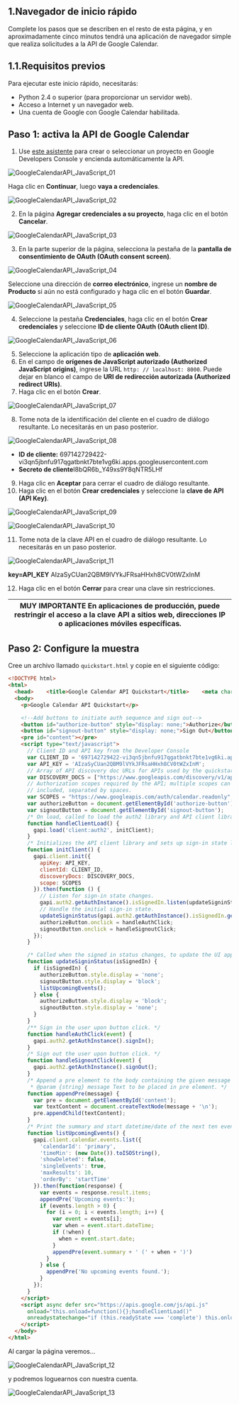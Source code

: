 1.Navegador de inicio rápido
------------------------------

Complete los pasos que se describen en el resto de esta página, y en aproximadamente cinco minutos tendrá una aplicación de navegador simple que realiza solicitudes a la API de Google Calendar.

1.1.Requisitos previos
-----------------------

Para ejecutar este inicio rápido, necesitarás:
* Python 2.4 o superior (para proporcionar un servidor web).
* Acceso a Internet y un navegador web.
* Una cuenta de Google con Google Calendar habilitada.

## Paso 1: activa la API de Google Calendar

1. Use [este asistente](https://console.developers.google.com/start/api?id=calendar) para crear o seleccionar un proyecto en Google Developers Console y encienda automáticamente la API. 

![GoogleCalendarAPI_JavaScript_01](https://github.com/HecFranco/Apuntes/blob/master/capture/GoogleCalendarAPI_JavaScript_01.jpg)

Haga clic en **Continuar**, luego **vaya a credenciales**.

![GoogleCalendarAPI_JavaScript_02](https://github.com/HecFranco/Apuntes/blob/master/capture/GoogleCalendarAPI_JavaScript_02.jpg)

2. En la página **Agregar credenciales a su proyecto**, haga clic en el botón **Cancelar**.

![GoogleCalendarAPI_JavaScript_03](https://github.com/HecFranco/Apuntes/blob/master/capture/GoogleCalendarAPI_JavaScript_03.jpg)

3. En la parte superior de la página, selecciona la pestaña de la **pantalla de consentimiento de OAuth (OAuth consent screen)**.

![GoogleCalendarAPI_JavaScript_04](https://github.com/HecFranco/Apuntes/blob/master/capture/GoogleCalendarAPI_JavaScript_04.jpg)

Seleccione una dirección de **correo electrónico**, ingrese un **nombre de Producto** si aún no está configurado y haga clic en el botón **Guardar**.

![GoogleCalendarAPI_JavaScript_05](https://github.com/HecFranco/Apuntes/blob/master/capture/GoogleCalendarAPI_JavaScript_05.jpg)

4. Seleccione la pestaña **Credenciales**, haga clic en el botón **Crear credenciales** y seleccione **ID de cliente OAuth (OAuth client ID)**.

![GoogleCalendarAPI_JavaScript_06](https://github.com/HecFranco/Apuntes/blob/master/capture/GoogleCalendarAPI_JavaScript_06.jpg)

5. Seleccione la aplicación tipo de **aplicación web**.
6. En el campo de **orígenes de JavaScript autorizado (Authorized JavaScript origins)**, ingrese la URL `http: // localhost: 8000`. Puede dejar en blanco el campo de **URI de redirección autorizada (Authorized redirect URIs)**.
7. Haga clic en el botón **Crear**.

![GoogleCalendarAPI_JavaScript_07](https://github.com/HecFranco/Apuntes/blob/master/capture/GoogleCalendarAPI_JavaScript_07.jpg)

8. Tome nota de la identificación del cliente en el cuadro de diálogo resultante. Lo necesitarás en un paso posterior.

![GoogleCalendarAPI_JavaScript_08](https://github.com/HecFranco/Apuntes/blob/master/capture/GoogleCalendarAPI_JavaScript_08.jpg)

* **ID de cliente:** 697142729422-vi3qn5jbnfu917qgatbnkt7bte1vg6ki.apps.googleusercontent.com
* **Secreto de cliente**I8bQR6b_Y49xs9Y8qNTR5LHf

9. Haga clic en **Aceptar** para cerrar el cuadro de diálogo resultante.
10. Haga clic en el botón **Crear credenciales** y seleccione la **clave de API (API Key)**.

![GoogleCalendarAPI_JavaScript_09](https://github.com/HecFranco/Apuntes/blob/master/capture/GoogleCalendarAPI_JavaScript_09.jpg)

![GoogleCalendarAPI_JavaScript_10](https://github.com/HecFranco/Apuntes/blob/master/capture/GoogleCalendarAPI_JavaScript_10.jpg)

11. Tome nota de la clave API en el cuadro de diálogo resultante. Lo necesitarás en un paso posterior.

![GoogleCalendarAPI_JavaScript_11](https://github.com/HecFranco/Apuntes/blob/master/capture/GoogleCalendarAPI_JavaScript_11.jpg)

**key=API_KEY** AIzaSyCUan2QBM9lVYkJFRsaHHxh8CV0tWZxInM

12. Haga clic en el botón **Cerrar** para crear una clave sin restricciones. 

| **MUY IMPORTANTE** En aplicaciones de producción, puede restringir el acceso a la clave API a sitios web, direcciones IP o aplicaciones móviles específicas. |
|---------------------------------------------------------------------------------------------|

## Paso 2: Configure la muestra

Cree un archivo llamado `quickstart.html` y copie en el siguiente código:

```html
<!DOCTYPE html>
<html>
  <head>    <title>Google Calendar API Quickstart</title>    <meta charset='utf-8' />  </head>
  <body>
    <p>Google Calendar API Quickstart</p>

    <!--Add buttons to initiate auth sequence and sign out-->
    <button id="authorize-button" style="display: none;">Authorize</button>
    <button id="signout-button" style="display: none;">Sign Out</button>
    <pre id="content"></pre>
    <script type="text/javascript">
      // Client ID and API key from the Developer Console
      var CLIENT_ID = '697142729422-vi3qn5jbnfu917qgatbnkt7bte1vg6ki.apps.googleusercontent.com';
      var API_KEY = 'AIzaSyCUan2QBM9lVYkJFRsaHHxh8CV0tWZxInM';
      // Array of API discovery doc URLs for APIs used by the quickstart
      var DISCOVERY_DOCS = ["https://www.googleapis.com/discovery/v1/apis/calendar/v3/rest"];
      // Authorization scopes required by the API; multiple scopes can be
      // included, separated by spaces.
      var SCOPES = "https://www.googleapis.com/auth/calendar.readonly";
      var authorizeButton = document.getElementById('authorize-button');
      var signoutButton = document.getElementById('signout-button');
      /* On load, called to load the auth2 library and API client library. */
      function handleClientLoad() {
        gapi.load('client:auth2', initClient);
      }
      /* Initializes the API client library and sets up sign-in state listeners. */
      function initClient() {
        gapi.client.init({
          apiKey: API_KEY,
          clientId: CLIENT_ID,
          discoveryDocs: DISCOVERY_DOCS,
          scope: SCOPES
        }).then(function () {
          // Listen for sign-in state changes.
          gapi.auth2.getAuthInstance().isSignedIn.listen(updateSigninStatus);
          // Handle the initial sign-in state.
          updateSigninStatus(gapi.auth2.getAuthInstance().isSignedIn.get());
          authorizeButton.onclick = handleAuthClick;
          signoutButton.onclick = handleSignoutClick;
        });
      }

      /* Called when the signed in status changes, to update the UI appropriately. After a sign-in, the API is called. */
      function updateSigninStatus(isSignedIn) {
        if (isSignedIn) {
          authorizeButton.style.display = 'none';
          signoutButton.style.display = 'block';
          listUpcomingEvents();
        } else {
          authorizeButton.style.display = 'block';
          signoutButton.style.display = 'none';
        }
      }
      /** Sign in the user upon button click. */
      function handleAuthClick(event) {
        gapi.auth2.getAuthInstance().signIn();
      }
      /* Sign out the user upon button click. */
      function handleSignoutClick(event) {
        gapi.auth2.getAuthInstance().signOut();
      }
      /* Append a pre element to the body containing the given message as its text node. Used to display the results of the API call.
       * @param {string} message Text to be placed in pre element. */
      function appendPre(message) {
        var pre = document.getElementById('content');
        var textContent = document.createTextNode(message + '\n');
        pre.appendChild(textContent);
      }
      /* Print the summary and start datetime/date of the next ten events in the authorized user's calendar. If no events are found an appropriate message is printed. */
      function listUpcomingEvents() {
        gapi.client.calendar.events.list({
          'calendarId': 'primary',
          'timeMin': (new Date()).toISOString(),
          'showDeleted': false,
          'singleEvents': true,
          'maxResults': 10,
          'orderBy': 'startTime'
        }).then(function(response) {
          var events = response.result.items;
          appendPre('Upcoming events:');
          if (events.length > 0) {
            for (i = 0; i < events.length; i++) {
              var event = events[i];
              var when = event.start.dateTime;
              if (!when) {
                when = event.start.date;
              }
              appendPre(event.summary + ' (' + when + ')')
            }
          } else {
            appendPre('No upcoming events found.');
          }
        });
      }
    </script>
    <script async defer src="https://apis.google.com/js/api.js"
      onload="this.onload=function(){};handleClientLoad()"
      onreadystatechange="if (this.readyState === 'complete') this.onload()">
    </script>
  </body>
</html>
```

Al cargar la página veremos...

![GoogleCalendarAPI_JavaScript_12](https://github.com/HecFranco/Apuntes/blob/master/capture/GoogleCalendarAPI_JavaScript_12.jpg)

y podremos loguearnos con nuestra cuenta.

![GoogleCalendarAPI_JavaScript_13](https://github.com/HecFranco/Apuntes/blob/master/capture/GoogleCalendarAPI_JavaScript_13.jpg)
